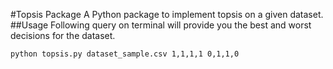 #Topsis Package
A Python package to implement topsis on a given dataset.
##Usage
Following query on terminal will provide you the best and worst decisions for the dataset.
```
python topsis.py dataset_sample.csv 1,1,1,1 0,1,1,0
```